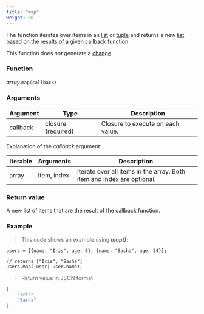 ```yaml
---
title: "map"
weight: 80
---
```


The function iterates over items in an [list](../../list) or [tuple](../../tuple) and
returns a new [list](../../list) based on the results of a given callback function.

This function does *not* generate a [change](../../../overview/changes).

### Function

*array*.`map(callback)`

### Arguments

Argument | Type | Description
-------- | ---- | -----------
callback | closure (required) | Closure to execute on each value.

Explanation of the *callback* argument:

Iterable | Arguments   | Description
-------- | ----------- | -----------
array    | item, index | Iterate over all items in the array. Both item and index are optional.

### Return value

A new list of items that are the result of the callback function.

### Example

> This code shows an example using ***map()***:

```thingsdb,json_response
users = [{name: "Iris", age: 6}, {name: "Sasha", age: 34}];

// returns ["Iris", "Sasha"]
users.map(|user| user.name);
```

> Return value in JSON format

```json
[
    "Iris",
    "Sasha"
]
```
